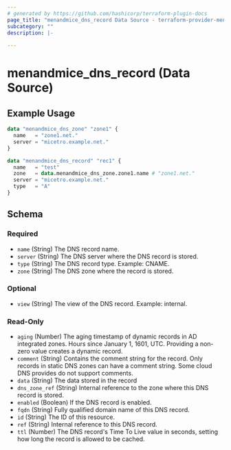 ```yaml
---
# generated by https://github.com/hashicorp/terraform-plugin-docs
page_title: "menandmice_dns_record Data Source - terraform-provider-menandmice"
subcategory: ""
description: |-
  
---
```


# menandmice_dns_record (Data Source)



## Example Usage

```terraform
data "menandmice_dns_zone" "zone1" {
  name   = "zone1.net."
  server = "micetro.example.net."
}

data "menandmice_dns_record" "rec1" {
  name   = "test"
  zone   = data.menandmice_dns_zone.zone1.name # "zone1.net."
  server = "micetro.example.net."
  type   = "A"
}
```

<!-- schema generated by tfplugindocs -->
## Schema

### Required

- `name` (String) The DNS record name.
- `server` (String) The DNS server where the DNS record is stored.
- `type` (String) The DNS record type. Example: CNAME.
- `zone` (String) The DNS zone where the record is stored.

### Optional

- `view` (String) The view of the DNS record. Example: internal.

### Read-Only

- `aging` (Number) The aging timestamp of dynamic records in AD integrated zones. Hours since January 1, 1601, UTC. Providing a non-zero value creates a dynamic record.
- `comment` (String) Contains the comment string for the record. Only records in static DNS zones can have a comment string. Some cloud DNS provides do not support comments.
- `data` (String) The data stored in the record
- `dns_zone_ref` (String) Internal reference to the zone where this DNS record is stored.
- `enabled` (Boolean) If the DNS record is enabled.
- `fqdn` (String) Fully qualified domain name of this DNS record.
- `id` (String) The ID of this resource.
- `ref` (String) Internal reference to this DNS record.
- `ttl` (Number) The DNS record's Time To Live value in seconds, setting how long the record is allowed to be cached.



